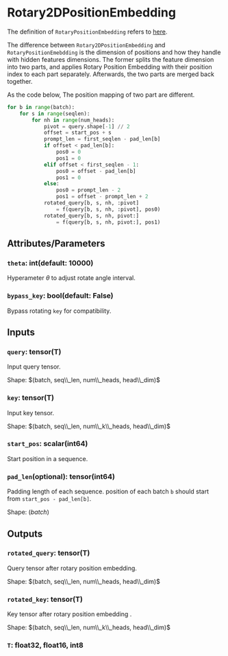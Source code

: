 # Rotary2DPositionEmbedding

The definition of `RotaryPositionEmbedding` refers to [here](RotaryPositionEmbedding.md).

The difference between `Rotary2DPositionEmbedding` and `RotaryPositionEmebdding` is the dimension of positions and how they handle with hidden features dimensions. The former splits the feature dimension into two parts, and applies Rotary Position Embedding with their position index to each part separately. Afterwards, the two parts are merged back together.

As the code below, The position mapping of two part are different.

```python
for b in range(batch):
    for s in range(seqlen):
        for nh in range(num_heads):
            pivot = query.shape[-1] // 2
            offset = start_pos + s
            prompt_len = first_seqlen - pad_len[b]
            if offset < pad_len[b]:
                pos0 = 0
                pos1 = 0
            elif offset < first_seqlen - 1:
                pos0 = offset - pad_len[b]
                pos1 = 0
            else:
                pos0 = prompt_len - 2
                pos1 = offset - prompt_len + 2
            rotated_query[b, s, nh, :pivot]
                = f(query[b, s, nh, :pivot], pos0)
            rotated_query[b, s, nh, pivot:]
                = f(query[b, s, nh, pivot:], pos1)
```

## Attributes/Parameters

### `theta`: int(default: 10000)

Hyperameter $\theta$ to adjust rotate angle interval.

### `bypass_key`: bool(default: False)

Bypass rotating `key` for compatibility.

## Inputs

### `query`: tensor(T)

Input query tensor.

Shape: $(batch, seq\\_len, num\\_heads, head\\_dim)$

### `key`: tensor(T)

Input key tensor.

Shape: $(batch, seq\\_len, num\\_k\\_heads, head\\_dim)$

### `start_pos`: scalar(int64)

Start position in a sequence.

### `pad_len`(optional): tensor(int64)

Padding length of each sequence. position of each batch `b` should start from `start_pos - pad_len[b]`.

Shape: $(batch)$

## Outputs

### `rotated_query`: tensor(T)

Query tensor after rotary position embedding.

Shape: $(batch, seq\\_len, num\\_heads, head\\_dim)$

### `rotated_key`: tensor(T)

Key tensor after rotary position embedding .

Shape: $(batch, seq\\_len, num\\_k\\_heads, head\\_dim)$

### `T`: float32, float16, int8
